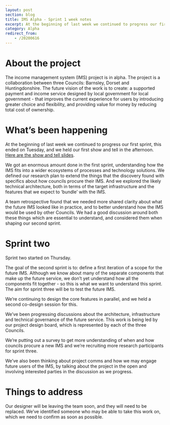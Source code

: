 ```yaml
---
layout: post
section: blog
title: IMS Alpha - Sprint 1 week notes
excerpt: At the beginning of last week we continued to progress our first sprint, this ended on Tuesday, and we held our first show and tell in the afternoon.
category: Alpha
redirect_from:
    - /20200616
---
```

About the project
=================

The income management system (IMS) project is in alpha. The project is a collaboration between three Councils: Barnsley, Dorset and Huntingdonshire. The future vision of the work is to create: a supported payment and income service designed by local government for local government - that improves the current experience for users by introducing greater choice and flexibility, and providing value for money by reducing total cost of ownership.

What’s been happening 
======================

At the beginning of last week we continued to progress our first sprint, this ended on Tuesday, and we held our first show and tell in the afternoon. [Here are the show and tell slides](https://docs.google.com/presentation/d/1g0mavgV3Vavor16CLFI3oiysTUqp2-u8G9QwRyen9HI). 

We got an enormous amount done in the first sprint, understanding how the IMS fits into a wider ecosystems of processes and technology solutions. We defined our research plan to extend the things that the discovery found with specifics about how councils procure their IMS. And we explored the likely technical architecture, both in terms of the target infrastructure and the features that we expect to ‘bundle’ with the IMS.

A team retrospective found that we needed more shared clarity about what the future IMS looked like in practice, and to better understand how the IMS would be used by other Councils. We had a good discussion around both these things which are essential to understand, and considered them when shaping our second sprint. 

Sprint two 
===========

Sprint two started on Thursday.

The goal of the second sprint is to: define a first iteration of a scope for the future IMS. Although we know about many of the separate components that make up the future service, we don’t yet understand how all the components fit together - so this is what we want to understand this sprint.  The aim for sprint three will be to test the future IMS.

We’re continuing to design the core features in parallel, and we held a second co-design session for this.

We’ve been progressing discussions about the architecture, infrastructure and technical governance of the future service. This work is being led by our project design board, which is represented by each of the three Councils.

We’re putting out a survey to get more understanding of when and how councils procure a new IMS and we’re recruiting more research participants for sprint three. 

We’ve also been thinking about project comms and how we may engage future users of the IMS, by talking about the project in the open and involving interested parties in the discussion as we progress. 

Things to address 
==================

Our designer will be leaving the team soon, and they will need to be replaced. We’ve identified someone who may be able to take this work on, which we need to confirm as soon as possible.